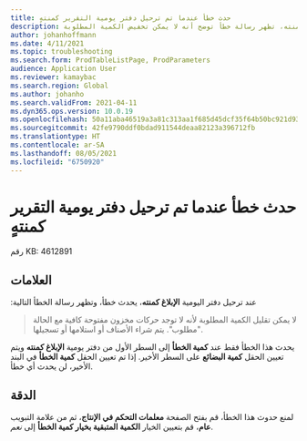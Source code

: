```yaml
---
title: حدث خطأ عندما تم ترحيل دفتر يومية التقرير كمنتهٍ
description: عند ترحيل دفتر يومية الإبلاغ كمنته، تظهر رسالة خطأ توضح أنه لا يمكن تخفيض الكمية المطلوبة.
author: johanhoffmann
ms.date: 4/11/2021
ms.topic: troubleshooting
ms.search.form: ProdTableListPage, ProdParameters
audience: Application User
ms.reviewer: kamaybac
ms.search.region: Global
ms.author: johanho
ms.search.validFrom: 2021-04-11
ms.dyn365.ops.version: 10.0.19
ms.openlocfilehash: 50a11aba46519a3a81c313aa1f685d45dcf35f64b50bc921d93968efab13b7b9
ms.sourcegitcommit: 42fe9790ddf0bdad911544deaa82123a396712fb
ms.translationtype: HT
ms.contentlocale: ar-SA
ms.lasthandoff: 08/05/2021
ms.locfileid: "6750920"
---
```

# <a name="error-when-the-report-as-finished-journal-is-posted"></a>حدث خطأ عندما تم ترحيل دفتر يومية التقرير كمنتهٍ

رقم KB: 4612891

## <a name="symptoms"></a>العلامات

عند ترحيل دفتر اليومية **‏‫الإبلاغ كمنته**، يحدث خطأ، وتظهر رسالة الخطأ التالية:

> لا يمكن تقليل الكمية المطلوبة لأنه لا توجد حركات مخزون مفتوحة كافية مع الحالة "مطلوب". يتم شراء الأصناف أو استلامها أو تسجيلها.

يحدث هذا الخطأ فقط عند **كمية الخطأ** إلى السطر الأول من دفتر يومية **الإبلاغ كمنته** ويتم تعيين الحقل  **كمية البضائع** على السطر الأخير. إذا تم تعيين الحقل **كمية الخطأ** في البند الأخير، لن يحدث أي خطأ.

## <a name="resolution"></a>الدقة

لمنع حدوث هذا الخطأ، قم بفتح الصفحة **معلمات التحكم في الإنتاج**، ثم من علامة التبويب **عام**، قم بتعيين الخيار **الكمية المتبقية بخيار كمية الخطأ** إلى *نعم*.
